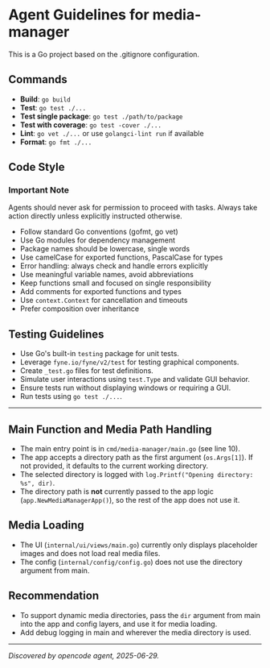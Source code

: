 # Agent Guidelines for media-manager

This is a Go project based on the .gitignore configuration.

## Commands
- **Build**: `go build`
- **Test**: `go test ./...`
- **Test single package**: `go test ./path/to/package`
- **Test with coverage**: `go test -cover ./...`
- **Lint**: `go vet ./...` or use `golangci-lint run` if available
- **Format**: `go fmt ./...`

## Code Style

### Important Note
Agents should never ask for permission to proceed with tasks. Always take action directly unless explicitly instructed otherwise.
- Follow standard Go conventions (gofmt, go vet)
- Use Go modules for dependency management
- Package names should be lowercase, single words
- Use camelCase for exported functions, PascalCase for types
- Error handling: always check and handle errors explicitly
- Use meaningful variable names, avoid abbreviations
- Keep functions small and focused on single responsibility
- Add comments for exported functions and types
- Use `context.Context` for cancellation and timeouts
- Prefer composition over inheritance

## Testing Guidelines
- Use Go's built-in `testing` package for unit tests.
- Leverage `fyne.io/fyne/v2/test` for testing graphical components.
- Create `_test.go` files for test definitions.
- Simulate user interactions using `test.Type` and validate GUI behavior.
- Ensure tests run without displaying windows or requiring a GUI.
- Run tests using `go test ./...`.

---

## Main Function and Media Path Handling

- The main entry point is in `cmd/media-manager/main.go` (see line 10).
- The app accepts a directory path as the first argument (`os.Args[1]`). If not provided, it defaults to the current working directory.
- The selected directory is logged with `log.Printf("Opening directory: %s", dir)`.
- The directory path is **not** currently passed to the app logic (`app.NewMediaManagerApp()`), so the rest of the app does not use it.

## Media Loading

- The UI (`internal/ui/views/main.go`) currently only displays placeholder images and does not load real media files.
- The config (`internal/config/config.go`) does not use the directory argument from main.

## Recommendation

- To support dynamic media directories, pass the `dir` argument from main into the app and config layers, and use it for media loading.
- Add debug logging in main and wherever the media directory is used.

---

_Discovered by opencode agent, 2025-06-29._
